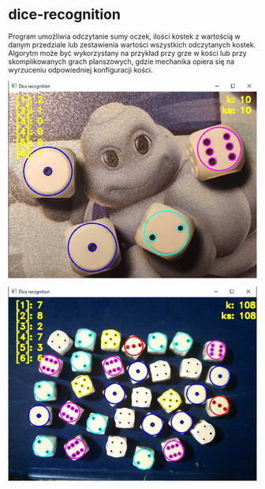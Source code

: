 # dice-recognition
Program umożliwia odczytanie sumy oczek, ilości kostek z wartością w danym przedziale lub zestawienia wartości wszystkich odczytanych kostek. Algorytm może być wykorzystany na przykład przy grze w kości lub przy skomplikowanych grach planszowych, gdzie mechanika opiera się na wyrzuceniu odpowiedniej konfiguracji kości.

![Picture](img/1.jpg?raw=true)


![Picture](img/2.jpg?raw=true)
